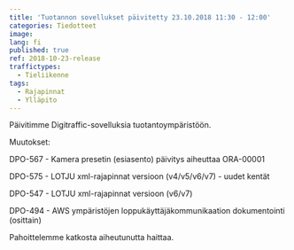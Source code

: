 ```yaml
---
title: 'Tuotannon sovellukset päivitetty 23.10.2018 11:30 - 12:00'
categories: Tiedotteet
image: 
lang: fi
published: true
ref: 2018-10-23-release
traffictypes:
  - Tieliikenne
tags:
  - Rajapinnat
  - Ylläpito
---
```


Päivitimme Digitraffic-sovelluksia tuotantoympäristöön.

Muutokset:

DPO-567 - Kamera presetin (esiasento) päivitys aiheuttaa ORA-00001

DPO-575 - LOTJU xml-rajapinnat versioon (v4/v5/v6/v7) - uudet kentät

DPO-547 - LOTJU xml-rajapinnat versioon (v6/v7)

DPO-494 - AWS ympäristöjen loppukäyttäjäkommunikaation dokumentointi (osittain)

Pahoittelemme katkosta aiheutunutta haittaa.
